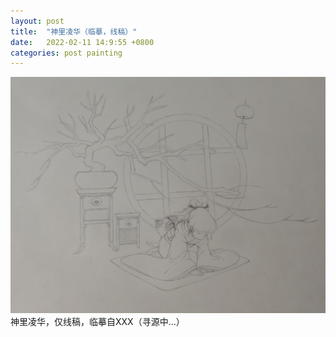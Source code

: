 ```yaml
---
layout: post
title:  "神里凌华（临摹，线稿）"
date:   2022-02-11 14:9:55 +0800
categories: post painting
---
```


![神里凌华](/assets/paintings/2022-02-11-kamisato-ayaka.jpg "神里凌华")
神里凌华，仅线稿，临摹自XXX（寻源中...）